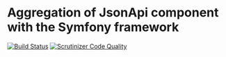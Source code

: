 # Aggregation of JsonApi component with the Symfony framework

[![Build Status](https://scrutinizer-ci.com/g/mikemirten/JsonApi-Bundle/badges/build.png?b=master)](https://scrutinizer-ci.com/g/mikemirten/JsonApi-Bundle/build-status/master)
[![Scrutinizer Code Quality](https://scrutinizer-ci.com/g/mikemirten/JsonApi-Bundle/badges/quality-score.png?b=master)](https://scrutinizer-ci.com/g/mikemirten/JsonApi-Bundle/?branch=master)
